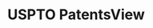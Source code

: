---
layout: default
bigquery: https://console.cloud.google.com/bigquery?p=patents-public-data&d=patentsview&page=dataset
citation: Attribution should be given to PatentsView for use, distribution, or derivative
  works.
code: https://github.com/CSSIP-AIR/PatentsView-Code-Snippets/
contributors: USPTO
cost: None
description: 'PatentsView includes US patent data including raw data (summaries, applications,
  pregrant applications), disambugations of inventors and assignees, and inventor
  gender estimates.  Also foreign priority data, # of figures and sheets, and government
  interest statements.'
documentation: https://patentsview.org/query/builder-faqs
last_edit: 04/09/2022, 13:50:11
location: https://patentsview.org/
maintained_by: USPTO
record_creation_timestamp: 12/2/2020 17:20:46
schema_fields:
- city
- _102_date
- rawinventor_id
- category_id
- variety
- disamb_inventor_id_20200630
- latin_name
- f371_date
- series_code
- field_id
- disamb_assignee_id_20190820
- field_title
- main_group
- disamb_inventor_id_20200929
- abstract
- kind
- level_one
- patent_id
- male
- disamb_assignee_id_20191231
- section_id
- rule_47
- contract_award_number
- latlong
- f102_date
- text
- number
- subsection_id
- subcategory_id
- county_fips
- disamb_inventor_id_20171226
- exemplary
- num_figures
- disamb_assignee_id_20200331
- disamb_inventor_id_20170307
- disamb_assignee_id_20191008
- inventor_id
- classification_level
- attribution_status
- citation_id
- disamb_assignee_id_20200929
- ipc_version_indicator
- disamb_assignee_id_20200630
- name_first
- state
- applicant_type
- disamb_inventor_id_20191008
- action_date
- sequence
- disamb_inventor_id_20171003
- level_two
- uuid
- role
- country_transformed
- disamb_inventor_id_20191231
- date
- name
- location_id
- sector_title
- num_sheets
- organization
- lapse_of_patent
- lawyer_id
- num
- disamb_inventor_id_20181127
- subclass_id
- name_last
- group
- classification_value
- deceased
- disamb_inventor_id_20180528
- latitude
- organization_id
- designation
- rawlocation_id
- reldocno
- withdrawn
- gi_statement
- application_id
- term_grant
- lname
- disamb_inventor_id_20190820
- section
- male_flag
- assignee_id
- dependent
- disamb_inventor_id_20170808
- disamb_inventor_id_20190312
- state_fips
- fname
- subgroup_id
- disclaimer_date
- doctype
- disamb_assignee_id_20190312
- rel_id
- num_claims
- subgroup
- title
- id
- longitude
- filename
- country
- mainclass_id
- term_disclaimer
- rawassignee_id
- publication_number
- symbol_position
- classification_status
- length
- disamb_assignee_id_20181127
- _371_date
- subclass
- county
- relkind
- level_three
- classification_data_source
- group_id
- disamb_inventor_id_20200331
- term_extension
- status
- type
- disamb_inventor_id_20201229
- ipc_class
- category
- doc_type
shortname: patentsview
tags:
- disambiguation
- United States
- gender
terms_of_use: Creative Commons Attribution 4.0 International License.
timeframe: 1963-1999
title: USPTO PatentsView
uuid: cf1780b1-e265-4e49-8d1d-83b9cfe0fd9a
---